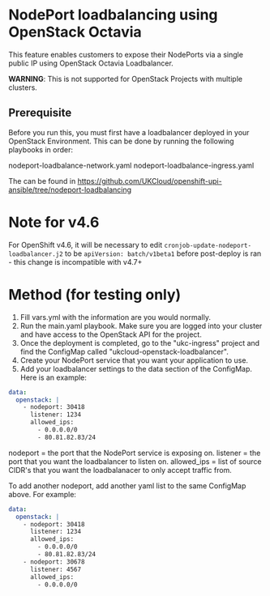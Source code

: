 # NodePort loadbalancing using OpenStack Octavia

This feature enables customers to expose their NodePorts via a single public IP using OpenStack Octavia Loadbalancer.

**WARNING**: This is not supported for OpenStack Projects with multiple clusters.

## Prerequisite

Before you run this, you must first have a loadbalancer deployed in your OpenStack Environment. This can be done by running the following playbooks in order:

nodeport-loadbalance-network.yaml
nodeport-loadbalance-ingress.yaml

The can be found in https://github.com/UKCloud/openshift-upi-ansible/tree/nodeport-loadbalancing

# Note for v4.6

For OpenShift v4.6, it will be necessary to edit `cronjob-update-nodeport-loadbalancer.j2` to be `apiVersion: batch/v1beta1` before post-deploy is ran - this change is incompatible with v4.7+


# Method (for testing only)

1. Fill vars.yml with the information are you would normally.
2. Run the main.yaml playbook. Make sure you are logged into your cluster and have access to the OpenStack API for the project.
3. Once the deployment is completed, go to the "ukc-ingress" project and find the ConfigMap called "ukcloud-openstack-loadbalancer".
4. Create your NodePort service that you want your application to use. 
4. Add your loadbalancer settings to the data section of the ConfigMap. Here is an example:

```yaml
data:
  openstack: |
    - nodeport: 30418
      listener: 1234
      allowed_ips:
        - 0.0.0.0/0
        - 80.81.82.83/24
```

nodeport = the port that the NodePort service is exposing on. 
listener = the port that you want the loadbalancer to listen on.
allowed_ips = list of source CIDR's that you want the loadbalanacer to only accept traffic from.

To add another nodeport, add another yaml list to the same ConfigMap above. For example:

```yaml
data:
  openstack: |
    - nodeport: 30418
      listener: 1234
      allowed_ips:
        - 0.0.0.0/0
        - 80.81.82.83/24
    - nodeport: 30678
      listener: 4567
      allowed_ips:
        - 0.0.0.0/0
```
    
